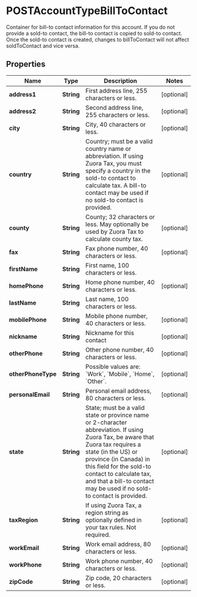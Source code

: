 

# POSTAccountTypeBillToContact

Container for bill-to contact information for this account. If you do not provide a sold-to contact, the bill-to contact is copied to sold-to contact. Once the sold-to contact is created, changes to billToContact will not affect soldToContact and vice versa. 

## Properties

| Name | Type | Description | Notes |
|------------ | ------------- | ------------- | -------------|
|**address1** | **String** | First address line, 255 characters or less.  |  [optional] |
|**address2** | **String** | Second address line, 255 characters or less.  |  [optional] |
|**city** | **String** | City, 40 characters or less.  |  [optional] |
|**country** | **String** | Country; must be a valid country name or abbreviation. If using Zuora Tax, you must specify a country in the sold-to contact to calculate tax. A bill-to contact may be used if no sold-to contact is provided.  |  [optional] |
|**county** | **String** | County; 32 characters or less. May optionally be used by Zuora Tax to calculate county tax.  |  [optional] |
|**fax** | **String** | Fax phone number, 40 characters or less.  |  [optional] |
|**firstName** | **String** | First name, 100 characters or less.  |  |
|**homePhone** | **String** | Home phone number, 40 characters or less.  |  [optional] |
|**lastName** | **String** | Last name, 100 characters or less.  |  |
|**mobilePhone** | **String** | Mobile phone number, 40 characters or less.  |  [optional] |
|**nickname** | **String** | Nickname for this contact  |  [optional] |
|**otherPhone** | **String** | Other phone number, 40 characters or less.  |  [optional] |
|**otherPhoneType** | **String** | Possible values are: &#x60;Work&#x60;, &#x60;Mobile&#x60;, &#x60;Home&#x60;, &#x60;Other&#x60;.  |  [optional] |
|**personalEmail** | **String** | Personal email address, 80 characters or less.  |  [optional] |
|**state** | **String** | State; must be a valid state or province name or 2-character abbreviation. If using Zuora Tax, be aware that Zuora tax requires a state (in the US) or province (in Canada) in this field for the sold-to contact to calculate tax, and that a bill-to contact may be used if no sold-to contact is provided.  |  [optional] |
|**taxRegion** | **String** | If using Zuora Tax, a region string as optionally defined in your tax rules. Not required.  |  [optional] |
|**workEmail** | **String** | Work email address, 80 characters or less.  |  [optional] |
|**workPhone** | **String** | Work phone number, 40 characters or less.  |  [optional] |
|**zipCode** | **String** | Zip code, 20 characters or less.  |  [optional] |



